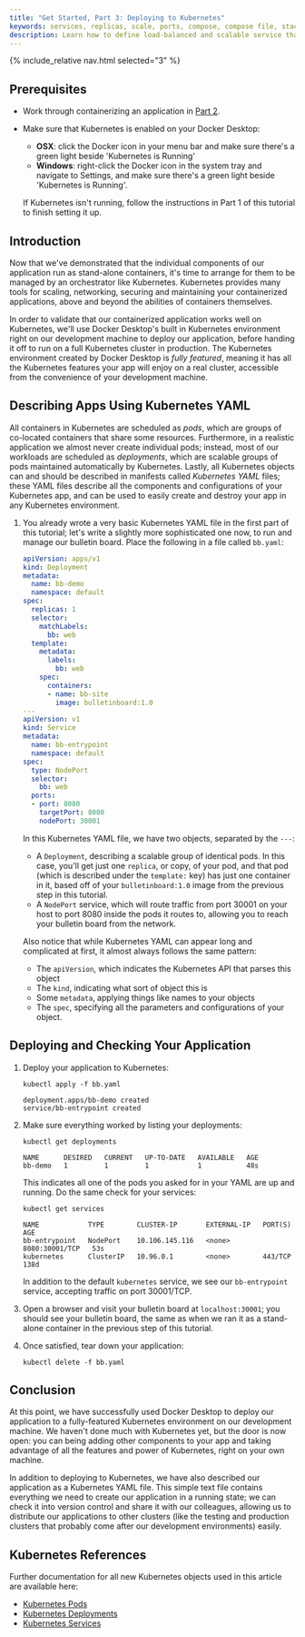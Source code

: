 ```yaml
---
title: "Get Started, Part 3: Deploying to Kubernetes"
keywords: services, replicas, scale, ports, compose, compose file, stack, networking
description: Learn how to define load-balanced and scalable service that runs containers.
---
```

{% include_relative nav.html selected="3" %}

## Prerequisites

- Work through containerizing an application in [Part 2](part2.md).
- Make sure that Kubernetes is enabled on your Docker Desktop:
  - **OSX**: click the Docker icon in your menu bar and make sure there's a green light beside 'Kubernetes is Running'
  - **Windows**: right-click the Docker icon in the system tray and navigate to Settings, and make sure there's a green light beside 'Kubernetes is Running'.

  If Kubernetes isn't running, follow the instructions in Part 1 of this tutorial to finish setting it up.

## Introduction

Now that we've demonstrated that the individual components of our application run as stand-alone containers, it's time to arrange for them to be managed by an orchestrator like Kubernetes. Kubernetes provides many tools for scaling, networking, securing and maintaining your containerized applications, above and beyond the abilities of containers themselves.

In order to validate that our containerized application works well on Kubernetes, we'll use Docker Desktop's built in Kubernetes environment right on our development machine to deploy our application, before handing it off to run on a full Kubernetes cluster in production. The Kubernetes environment created by Docker Desktop is _fully featured_, meaning it has all the Kubernetes features your app will enjoy on a real cluster, accessible from the convenience of your development machine.

## Describing Apps Using Kubernetes YAML

All containers in Kubernetes are scheduled as _pods_, which are groups of co-located containers that share some resources. Furthermore, in a realistic application we almost never create individual pods; instead, most of our workloads are scheduled as _deployments_, which are scalable groups of pods maintained automatically by Kubernetes. Lastly, all Kubernetes objects can and should be described in manifests called _Kubernetes YAML_ files; these YAML files describe all the components and configurations of your Kubernetes app, and can be used to easily create and destroy your app in any Kubernetes environment.

1.  You already wrote a very basic Kubernetes YAML file in the first part of this tutorial; let's write a slightly more sophisticated one now, to run and manage our bulletin board. Place the following in a file called `bb.yaml`:

    ```yaml
    apiVersion: apps/v1
    kind: Deployment
    metadata:
      name: bb-demo
      namespace: default
    spec:
      replicas: 1
      selector:
        matchLabels:
          bb: web
      template:
        metadata:
          labels:
            bb: web
        spec:
          containers:
          - name: bb-site
            image: bulletinboard:1.0
    ---
    apiVersion: v1
    kind: Service
    metadata:
      name: bb-entrypoint
      namespace: default
    spec:
      type: NodePort
      selector:
        bb: web
      ports:
      - port: 8080
        targetPort: 8080
        nodePort: 30001
    ```

    In this Kubernetes YAML file, we have two objects, separated by the `---`:
    - A `Deployment`, describing a scalable group of identical pods. In this case, you'll get just one `replica`, or copy, of your pod, and that pod (which is described under the `template:` key) has just one container in it, based off of your `bulletinboard:1.0` image from the previous step in this tutorial.
    - A `NodePort` service, which will route traffic from port 30001 on your host to port 8080 inside the pods it routes to, allowing you to reach your bulletin board from the network.

    Also notice that while Kubernetes YAML can appear long and complicated at first, it almost always follows the same pattern:
    - The `apiVersion`, which indicates the Kubernetes API that parses this object
    - The `kind`, indicating what sort of object this is
    - Some `metadata`, applying things like names to your objects
    - The `spec`, specifying all the parameters and configurations of your object.

##  Deploying and Checking Your Application

1.  Deploy your application to Kubernetes:

    ```shell
    kubectl apply -f bb.yaml 

    deployment.apps/bb-demo created
    service/bb-entrypoint created
    ```

2.  Make sure everything worked by listing your deployments:

    ```shell
    kubectl get deployments

    NAME      DESIRED   CURRENT   UP-TO-DATE   AVAILABLE   AGE
    bb-demo   1         1         1            1           48s
    ```

    This indicates all one of the pods you asked for in your YAML are up and running. Do the same check for your services:

    ```shell
    kubectl get services

    NAME            TYPE        CLUSTER-IP       EXTERNAL-IP   PORT(S)          AGE
    bb-entrypoint   NodePort    10.106.145.116   <none>        8080:30001/TCP   53s
    kubernetes      ClusterIP   10.96.0.1        <none>        443/TCP          138d
    ```

    In addition to the default `kubernetes` service, we see our `bb-entrypoint` service, accepting traffic on port 30001/TCP.

3.  Open a browser and visit your bulletin board at `localhost:30001`; you should see your bulletin board, the same as when we ran it as a stand-alone container in the previous step of this tutorial.

4.  Once satisfied, tear down your application:

    ```shell
    kubectl delete -f bb.yaml
    ```

## Conclusion

At this point, we have successfully used Docker Desktop to deploy our application to a fully-featured Kubernetes environment on our development machine. We haven't done much with Kubernetes yet, but the door is now open: you can being adding other components to your app and taking advantage of all the features and power of Kubernetes, right on your own machine.

In addition to deploying to Kubernetes, we have also described our application as a Kubernetes YAML file. This simple text file contains everything we need to create our application in a running state; we can check it into version control and share it with our colleagues, allowing us to distribute our applications to other clusters (like the testing and production clusters that probably come after our development environments) easily.

## Kubernetes References

Further documentation for all new Kubernetes objects used in this article are available here:

 - [Kubernetes Pods](https://kubernetes.io/docs/concepts/workloads/pods/pod/)
 - [Kubernetes Deployments](https://kubernetes.io/docs/concepts/workloads/controllers/deployment/)
 - [Kubernetes Services](https://kubernetes.io/docs/concepts/services-networking/service/)

